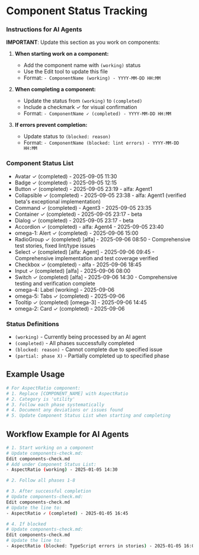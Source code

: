 # Component Status Tracking

### Instructions for AI Agents

**IMPORTANT**: Update this section as you work on components:

1. **When starting work on a component:**
   - Add the component name with `(working)` status
   - Use the Edit tool to update this file
   - Format: `- ComponentName (working) - YYYY-MM-DD HH:MM`

2. **When completing a component:**
   - Update the status from `(working)` to `(completed)`
   - Include a checkmark ✓ for visual confirmation
   - Format: `- ComponentName ✓ (completed) - YYYY-MM-DD HH:MM`

3. **If errors prevent completion:**
   - Update status to `(blocked: reason)`
   - Format: `- ComponentName (blocked: lint errors) - YYYY-MM-DD HH:MM`

### Component Status List

<!-- AI agents should update this list as they work -->
<!-- One component per line, maintain alphabetical order -->
<!-- Example format:
- AspectRatio (working) [agent-nickname: agent-name] - 2025-01-05 14:30
- Button ✓ (completed)  [agent-nickname: agent-name] - 2025-01-05 15:45
- Card (blocked: missing types)  [agent-nickname: agent-name] - 2025-01-05 16:00
-->

- Avatar ✓ (completed) - 2025-09-05 11:30
- Badge ✓ (completed) - 2025-09-05 12:15
- Button ✓ (completed) - 2025-09-05 23:19 - alfa: Agent1
- Collapsible ✓ (completed) - 2025-09-05 23:38 - alfa: Agent1 (verified beta's exceptional implementation)
- Command ✓ (completed) - Agent3 - 2025-09-05 23:35
- Container ✓ (completed) - 2025-09-05 23:17 - beta
- Dialog ✓ (completed) - 2025-09-05 23:17 - beta
- Accordion ✓ (completed) - alfa: Agent4 - 2025-09-05 23:40
- omega-1: Alert ✓ (completed) - 2025-09-06 15:00
- RadioGroup ✓ (completed) [alfa] - 2025-09-06 08:50 - Comprehensive test stories, fixed lint/type issues
- Select ✓ (completed) [alfa: Agent] - 2025-09-06 09:45 - Comprehensive implementation and test coverage verified
- Checkbox ✓ (completed) - alfa - 2025-09-06 18:45
- Input ✓ (completed) [alfa] - 2025-09-06 08:00
- Switch ✓ (completed) [alfa] - 2025-09-06 14:30 - Comprehensive testing and verification complete
- omega-4: Label (working) - 2025-09-06
- omega-5: Tabs ✓ (completed) - 2025-09-06
- Tooltip ✓ (completed) [omega-3] - 2025-09-06 14:45
- omega-2: Card ✓ (completed) - 2025-09-06

### Status Definitions

- `(working)` - Currently being processed by an AI agent
- `(completed)` - All phases successfully completed
- `(blocked: reason)` - Cannot complete due to specified issue
- `(partial: phase X)` - Partially completed up to specified phase

## Example Usage

```bash
# For AspectRatio component:
# 1. Replace [COMPONENT_NAME] with AspectRatio
# 2. Category is 'utility'
# 3. Follow each phase systematically
# 4. Document any deviations or issues found
# 5. Update Component Status List when starting and completing
```

## Workflow Example for AI Agents

```bash
# 1. Start working on a component
# Update components-check.md:
Edit components-check.md
# Add under Component Status List:
- AspectRatio (working) - 2025-01-05 14:30

# 2. Follow all phases 1-8

# 3. After successful completion
# Update components-check.md:
Edit components-check.md
# Update the line to:
- AspectRatio ✓ (completed) - 2025-01-05 16:45

# 4. If blocked
# Update components-check.md:
Edit components-check.md
# Update the line to:
- AspectRatio (blocked: TypeScript errors in stories) - 2025-01-05 16:00
```
